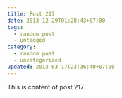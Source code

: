 ```yaml
---
title: Post 217
date: 2013-12-29T01:28:43+07:00
tags:
  - random post
  - untagged
category:
  - random post
  - uncategorized
updated: 2013-03-17T23:36:40+07:00
---
```

This is content of post 217